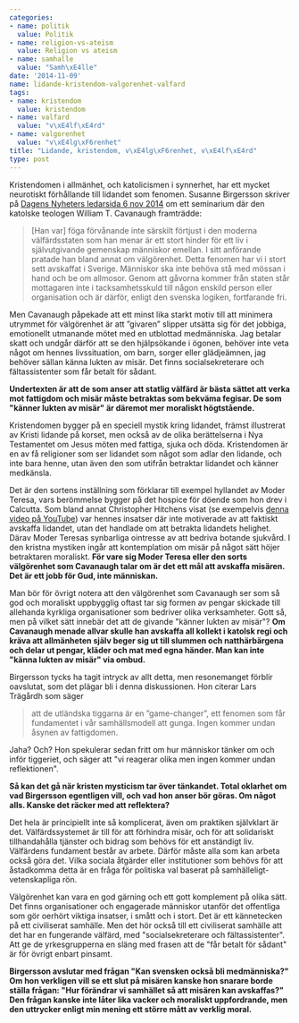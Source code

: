 ```yaml
---
categories:
- name: politik
  value: Politik
- name: religion-vs-ateism
  value: Religion vs ateism
- name: samhalle
  value: "Samh\xE4lle"
date: '2014-11-09'
name: lidande-kristendom-valgorenhet-valfard
tags:
- name: kristendom
  value: kristendom
- name: valfard
  value: "v\xE4lf\xE4rd"
- name: valgorenhet
  value: "v\xE4lg\xF6renhet"
title: "Lidande, kristendom, v\xE4lg\xF6renhet, v\xE4lf\xE4rd"
type: post
---
```

Kristendomen i allmänhet, och katolicismen i synnerhet, har ett mycket neurotiskt förhållande till lidandet som fenomen. Susanne Birgersson skriver på [Dagens Nyheters ledarsida 6 nov 2014](http://www.dn.se/ledare/signerat/susanna-birgersson-svenska-valfardsstaten-ett-hinder-for-medmansklighet/) om ett seminarium där den katolske teologen William T. Cavanaugh framträdde:

> [Han var] föga förvånande inte särskilt förtjust i den moderna välfärdsstaten som han menar är ett stort hinder för ett liv i självutgivande gemenskap människor emellan. I sitt anförande pratade han bland annat om välgörenhet. Detta fenomen har vi i stort sett avskaffat i Sverige. Människor ska inte behöva stå med mössan i hand och be om allmosor. Genom att gåvorna kommer från staten står mottagaren inte i tacksamhetsskuld till någon enskild person eller organisation och är därför, enligt den svenska logiken, fortfarande fri.

Men Cavanaugh påpekade att ett minst lika starkt motiv till att minimera utrymmet för välgörenhet är att ”givaren” slipper utsätta sig för det jobbiga, emotionellt utmanande mötet med en utblottad medmänniska. Jag betalar skatt och undgår därför att se den hjälpsökande i ögonen, behöver inte veta något om hennes livssituation, om barn, sorger eller glädjeämnen, jag behöver sällan känna lukten av misär. Det finns socialsekreterare och fältassistenter som får betalt för sådant.

**Undertexten är att de som anser att statlig välfärd är bästa sättet att verka mot fattigdom och misär måste betraktas som bekväma fegisar. De som "känner lukten av misär" är däremot mer moraliskt högtstående.**



Kristendomen bygger på en speciell mystik kring lidandet, främst illustrerat av Kristi lidande på korset, men också av de olika berättelserna i Nya Testamentet om Jesus möten med fattiga, sjuka och döda. Kristendomen är en av få religioner som ser lidandet som något som adlar den lidande, och inte bara henne, utan även den som utifrån betraktar lidandet och känner medkänsla.

Det är den sortens inställning som förklarar till exempel hyllandet av Moder Teresa, vars berömmelse bygger på det hospice för döende som hon drev i Calcutta. Som bland annat Christopher Hitchens visat (se exempelvis [denna video på YouTube](https://www.youtube.com/watch?v=65JxnUW7Wk4&list=PLS7zf1EYS3Q9_NQdPF4pf6gnjBfs5lixf)) var hennes insatser där inte motiverade av att faktiskt avskaffa lidandet, utan det handlade om att betrakta lidandets helighet. Därav Moder Teresas synbarliga ointresse av att bedriva botande sjukvård. I den kristna mystiken ingår att kontemplation om misär på något sätt höjer betraktaren moraliskt. **För vare sig Moder Teresa eller den sorts välgörenhet som Cavanaugh talar om är det ett mål att avskaffa misären. Det är ett jobb för Gud, inte människan.**

Man bör för övrigt notera att den välgörenhet som Cavanaugh ser som så god och moraliskt uppbygglig oftast tar sig formen av pengar skickade till allehanda kyrkliga organisationer som bedriver olika verksamheter. Gott så, men på vilket sätt innebär det att de givande "känner lukten av misär"? **Om Cavanaugh menade allvar skulle han avskaffa all kollekt i katolsk regi och kräva att allmänheten själv beger sig ut till slummen och natthärbärgena och delar ut pengar, kläder och mat med egna händer. Man kan inte "känna lukten av misär" via ombud.**

Birgersson tycks ha tagit intryck av allt detta, men resonemanget förblir oavslutat, som det plägar bli i denna diskussionen. Hon citerar Lars Trägårdh som säger 

> att de utländska tiggarna är en ”game-changer”, ett fenomen som får fundamentet i vår samhällsmodell att gunga. Ingen kommer undan åsynen av fattigdomen.

Jaha? Och? Hon spekulerar sedan fritt om hur människor tänker om och inför tiggeriet, och säger att "vi reagerar olika men ingen kommer undan reflektionen".

**Så kan det gå när kristen mysticism tar över tänkandet. Total oklarhet om vad Birgersson egentligen vill, och vad hon anser bör göras. Om något alls. Kanske det räcker med att reflektera?**

Det hela är principiellt inte så komplicerat, även om praktiken självklart är det. Välfärdssystemet är till för att förhindra misär, och för att solidariskt tillhandahålla tjänster och bidrag som behövs för ett anständigt liv. Välfärdens fundament består av arbete. Därför måste alla som kan arbeta också göra det. Vilka sociala åtgärder eller institutioner som behövs för att åstadkomma detta är en fråga för politiska val baserat på samhälleligt-vetenskapliga rön.

Välgörenhet kan vara en god gärning och ett gott komplement på olika sätt. Det finns organisationer och engagerade människor utanför det offentliga som gör oerhört viktiga insatser, i smått och i stort. Det är ett kännetecken på ett civiliserat samhälle. Men det hör också till ett civiliserat samhälle att det har en fungerande välfärd, med "socialsekreterare och fältassistenter". Att ge de yrkesgrupperna en släng med frasen att de "får betalt för sådant" är för övrigt enbart pinsamt.

**Birgersson avslutar med frågan "Kan svensken också bli medmänniska?" Om hon verkligen vill se ett slut på misären kanske hon snarare borde ställa frågan: "Hur förändrar vi samhället så att misären kan avskaffas?" Den frågan kanske inte låter lika vacker och moraliskt uppfordrande, men den uttrycker enligt min mening ett större mått av verklig moral.**

